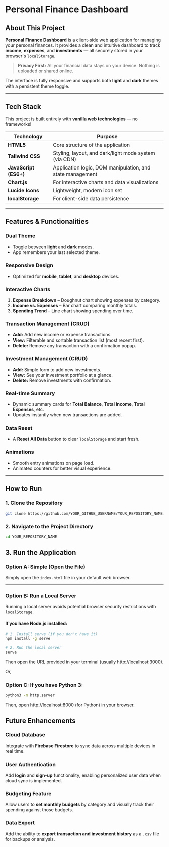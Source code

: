 # Personal Finance Dashboard

## About This Project

**Personal Finance Dashboard** is a client-side web application for managing your personal finances. It provides a clean and intuitive dashboard to track **income**, **expenses**, and **investments** — all securely stored in your browser's `localStorage`.

> **Privacy First:** All your financial data stays on your device. Nothing is uploaded or shared online.

The interface is fully responsive and supports both **light** and **dark** themes with a persistent theme toggle.

---

## Tech Stack

This project is built entirely with **vanilla web technologies** — no frameworks!

| Technology | Purpose |
|-------------|----------|
| **HTML5** | Core structure of the application |
| **Tailwind CSS** | Styling, layout, and dark/light mode system (via CDN) |
| **JavaScript (ES6+)** | Application logic, DOM manipulation, and state management |
| **Chart.js** | For interactive charts and data visualizations |
| **Lucide Icons** | Lightweight, modern icon set |
| **localStorage** | For client-side data persistence |

---

## Features & Functionalities

### Dual Theme
- Toggle between **light** and **dark** modes.  
- App remembers your last selected theme.

### Responsive Design
- Optimized for **mobile**, **tablet**, and **desktop** devices.

### Interactive Charts
1. **Expense Breakdown** – Doughnut chart showing expenses by category.  
2. **Income vs. Expenses** – Bar chart comparing monthly totals.  
3. **Spending Trend** – Line chart showing spending over time.

### Transaction Management (CRUD)
- **Add:** Add new income or expense transactions.  
- **View:** Filterable and sortable transaction list (most recent first).  
- **Delete:** Remove any transaction with a confirmation popup.

### Investment Management (CRUD)
- **Add:** Simple form to add new investments.  
- **View:** See your investment portfolio at a glance.  
- **Delete:** Remove investments with confirmation.

### Real-time Summary
- Dynamic summary cards for **Total Balance**, **Total Income**, **Total Expenses**, etc.  
- Updates instantly when new transactions are added.

### Data Reset
- A **Reset All Data** button to clear `localStorage` and start fresh.

### Animations
- Smooth entry animations on page load.  
- Animated counters for better visual experience.

---

## How to Run

### 1. Clone the Repository

```bash
git clone https://github.com/YOUR_GITHUB_USERNAME/YOUR_REPOSITORY_NAME.git
```
### 2. Navigate to the Project Directory

```bash
cd YOUR_REPOSITORY_NAME
```

## 3. Run the Application

###  Option A: Simple (Open the File)

Simply open the `index.html` file in your default web browser.

---

###  Option B: Run a Local Server

Running a local server avoids potential browser security restrictions with `localStorage`.

#### If you have Node.js installed:

```bash
# 1. Install serve (if you don't have it)
npm install -g serve

# 2. Run the local server
serve
```
Then open the URL provided in your terminal (usually http://localhost:3000).

Or, 
###  Option C: If you have Python 3:
```bash
python3 -m http.server
```
Then, open http://localhost:8000 (for Python) in your browser.


## Future Enhancements

### Cloud Database
Integrate with **Firebase Firestore** to sync data across multiple devices in real time.

### User Authentication
Add **login** and **sign-up** functionality, enabling personalized user data when cloud sync is implemented.

### Budgeting Feature
Allow users to **set monthly budgets** by category and visually track their spending against those budgets.

### Data Export
Add the ability to **export transaction and investment history** as a `.csv` file for backups or analysis.
